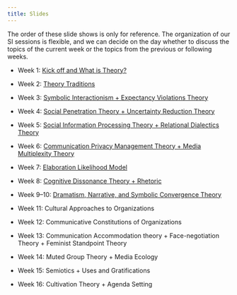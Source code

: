 ```yaml
---
title: Slides
---
```


The order of these slide shows is only for reference. The organization of our SI sessions is flexible, and we can decide on the day whether to discuss the topics of the current week or the topics from the previous or following weeks.

- Week 1: [Kick off and What is Theory?](https://comm2100.kristenjz.com/files/week_1.pdf)

- Week 2: [Theory Traditions](https://comm2100.kristenjz.com/files/week_2.pdf)

- Week 3: [Symbolic Interactionism + Expectancy Violations Theory](https://comm2100.kristenjz.com/files/week_3.pdf)

- Week 4: [Social Penetration Theory + Uncertainty Reduction Theory](https://comm2100.kristenjz.com/files/week_4.pdf)

- Week 5: [Social Information Processing Theory + Relational Dialectics Theory](https://comm2100.kristenjz.com/files/week_5.pdf)

- Week 6: [Communication Privacy Management Theory + Media Multiplexity Theory](https://comm2100.kristenjz.com/files/week_6.pdf)

- Week 7: [Elaboration Likelihood Model](https://comm2100.kristenjz.com/files/week_7.pdf)

- Week 8: [Cognitive Dissonance Theory + Rhetoric](https://comm2100.kristenjz.com/files/week_8.pdf)

- Week 9–10: [Dramatism, Narrative, and Symbolic Convergence Theory](https://comm2100.kristenjz.com/files/week_9.pdf)

- Week 11: Cultural Approaches to Organizations

- Week 12: Communicative Constitutions of Organizations

- Week 13: Communication Accommodation theory + Face-negotiation Theory + Feminist Standpoint Theory

- Week 14: Muted Group Theory + Media Ecology

- Week 15: Semiotics + Uses and Gratifications

- Week 16: Cultivation Theory + Agenda Setting

  





